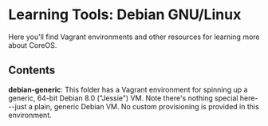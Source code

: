 # Learning Tools: Debian GNU/Linux

Here you'll find Vagrant environments and other resources for learning more about CoreOS.

## Contents

**debian-generic**: This folder has a Vagrant environment for spinning up a generic, 64-bit Debian 8.0 ("Jessie") VM. Note there's nothing special here---just a plain, generic Debian VM. No custom provisioning is provided in this environment.
